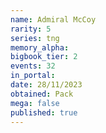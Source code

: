 ```yaml
---
name: Admiral McCoy
rarity: 5
series: tng
memory_alpha:
bigbook_tier: 2
events: 32
in_portal:
date: 28/11/2023
obtained: Pack
mega: false
published: true
---
```



